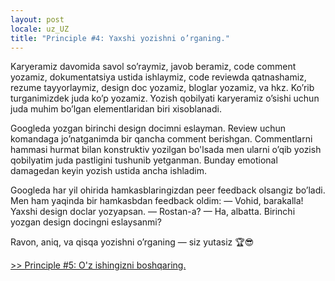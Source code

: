 ```yaml
---
layout: post
locale: uz_UZ
title: "Principle #4: Yaxshi yozishni o’rganing."
---
```


Karyeramiz davomida savol so’raymiz, javob beramiz, code comment yozamiz, dokumentatsiya ustida ishlaymiz, code reviewda
qatnashamiz, rezume tayyorlaymiz, design doc yozamiz, bloglar yozamiz, va hkz. Ko’rib turganimizdek juda ko’p yozamiz.
Yozish qobilyati karyeramiz o’sishi uchun juda muhim bo’lgan elementlaridan biri xisoblanadi.

Googleda yozgan birinchi design docimni eslayman. Review uchun komandaga jo’natganimda bir qancha comment berishgan.
Commentlarni hammasi hurmat bilan konstruktiv yozilgan bo'lsada men ularni o’qib yozish qobilyatim juda pastligini
tushunib yetganman. Bunday emotional damagedan keyin yozish ustida ancha ishladim.

Googleda har yil ohirida hamkasblaringizdan peer feedback olsangiz bo’ladi. Men ham yaqinda bir hamkasbdan feedback
oldim:
— Vohid, barakalla! Yaxshi design doclar yozyapsan.
— Rostan-a?
— Ha, albatta. Birinchi yozgan design docingni eslaysanmi?

Ravon, aniq, va qisqa yozishni o’rganing — siz yutasiz 🏆😎

[>> Principle #5: O'z ishingizni boshqaring.](/2024/01/29/principle-5-oz-ishingizni-boshqaring.html)
